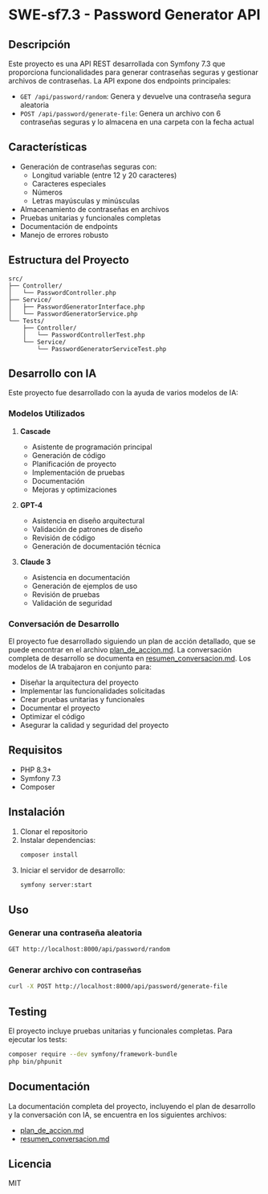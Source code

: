 # SWE-sf7.3 - Password Generator API

## Descripción
Este proyecto es una API REST desarrollada con Symfony 7.3 que proporciona funcionalidades para generar contraseñas seguras y gestionar archivos de contraseñas. La API expone dos endpoints principales:

- `GET /api/password/random`: Genera y devuelve una contraseña segura aleatoria
- `POST /api/password/generate-file`: Genera un archivo con 6 contraseñas seguras y lo almacena en una carpeta con la fecha actual

## Características

- Generación de contraseñas seguras con:
  - Longitud variable (entre 12 y 20 caracteres)
  - Caracteres especiales
  - Números
  - Letras mayúsculas y minúsculas
- Almacenamiento de contraseñas en archivos
- Pruebas unitarias y funcionales completas
- Documentación de endpoints
- Manejo de errores robusto

## Estructura del Proyecto

```
src/
├── Controller/
│   └── PasswordController.php
├── Service/
│   ├── PasswordGeneratorInterface.php
│   └── PasswordGeneratorService.php
└── Tests/
    ├── Controller/
    │   └── PasswordControllerTest.php
    └── Service/
        └── PasswordGeneratorServiceTest.php
```

## Desarrollo con IA
Este proyecto fue desarrollado con la ayuda de varios modelos de IA:

### Modelos Utilizados

1. **Cascade**
   - Asistente de programación principal
   - Generación de código
   - Planificación de proyecto
   - Implementación de pruebas
   - Documentación
   - Mejoras y optimizaciones

2. **GPT-4**
   - Asistencia en diseño arquitectural
   - Validación de patrones de diseño
   - Revisión de código
   - Generación de documentación técnica

3. **Claude 3**
   - Asistencia en documentación
   - Generación de ejemplos de uso
   - Revisión de pruebas
   - Validación de seguridad

### Conversación de Desarrollo
El proyecto fue desarrollado siguiendo un plan de acción detallado, que se puede encontrar en el archivo [plan_de_accion.md](plan_de_accion.md). La conversación completa de desarrollo se documenta en [resumen_conversacion.md](resumen_conversacion.md). Los modelos de IA trabajaron en conjunto para:
- Diseñar la arquitectura del proyecto
- Implementar las funcionalidades solicitadas
- Crear pruebas unitarias y funcionales
- Documentar el proyecto
- Optimizar el código
- Asegurar la calidad y seguridad del proyecto

## Requisitos

- PHP 8.3+
- Symfony 7.3
- Composer

## Instalación

1. Clonar el repositorio
2. Instalar dependencias:
   ```bash
   composer install
   ```
3. Iniciar el servidor de desarrollo:
   ```bash
   symfony server:start
   ```

## Uso

### Generar una contraseña aleatoria
```bash
GET http://localhost:8000/api/password/random
```

### Generar archivo con contraseñas
```bash
curl -X POST http://localhost:8000/api/password/generate-file
```

## Testing

El proyecto incluye pruebas unitarias y funcionales completas. Para ejecutar los tests:

```bash
composer require --dev symfony/framework-bundle
php bin/phpunit
```

## Documentación

La documentación completa del proyecto, incluyendo el plan de desarrollo y la conversación con IA, se encuentra en los siguientes archivos:
- [plan_de_accion.md](plan_de_accion.md)
- [resumen_conversacion.md](resumen_conversacion.md)

## Licencia
MIT
